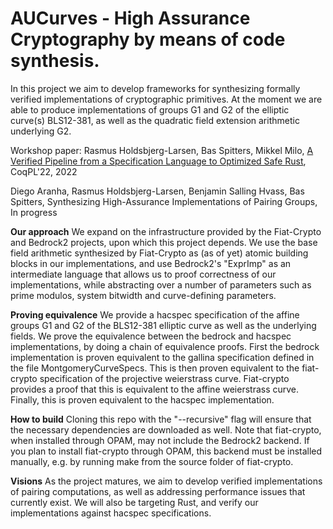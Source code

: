 # AUCurves - High Assurance Cryptography by means of code synthesis.
In this project we aim to develop frameworks for synthesizing formally verified implementations of cryptographic primitives.
At the moment we are able to produce implementations of groups G1 and G2 of the elliptic curve(s) BLS12-381, as well as the quadratic field extension arithmetic underlying G2.

Workshop paper: Rasmus Holdsbjerg-Larsen, Bas Spitters, Mikkel Milo, [A Verified Pipeline from a Specification Language to Optimized Safe Rust](https://popl22.sigplan.org/details/CoqPL-2022-papers/5/A-Verified-Pipeline-from-a-Specification-Language-to-Optimized-Safe-Rust), CoqPL'22, 2022 

Diego Aranha, Rasmus Holdsbjerg-Larsen, Benjamin Salling Hvass, Bas Spitters, Synthesizing High-Assurance Implementations of Pairing Groups, In progress

**Our approach**
We expand on the infrastructure provided by the Fiat-Crypto and Bedrock2 projects, upon which this project depends.
We use the base field arithmetic synthesized by Fiat-Crypto as (as of yet) atomic building blocks in our implementations, and use Bedrock2's "ExprImp" as an intermediate language that allows us to proof correctness of our implementations, while abstracting over a number of parameters such as prime modulos, system bitwidth and curve-defining parameters.

**Proving equivalence**
We provide a hacspec specification of the affine groups G1 and G2 of the BLS12-381 elliptic curve as well as the underlying fields. We prove the equivalence between the bedrock and hacspec implementations, by doing a chain of equivalence proofs. First the bedrock implementation is proven equivalent to the gallina specification defined in the file MontgomeryCurveSpecs. This is then proven equivalent to the fiat-crypto specification of the projective weierstrass curve. Fiat-crypto provides a proof that this is equivalent to the affine weierstrass curve. Finally, this is proven equivalent to the hacspec implementation. 

**How to build**
Cloning this repo with the "--recursive" flag will ensure that the necessary dependencies are downloaded as well.
Note that fiat-crypto, when installed through OPAM, may not include the Bedrock2 backend. If you plan to install fiat-crypto through OPAM, this backend must be installed manually, e.g. by running
    make
from the source folder of fiat-crypto.

**Visions**
As the project matures, we aim to develop verified implementations of pairing computations, as well as addressing performance issues that currently exist.
We will also be targeting Rust, and verify our implementations against hacspec specifications.
